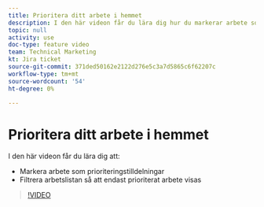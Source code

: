 ```yaml
---
title: Prioritera ditt arbete i hemmet
description: I den här videon får du lära dig hur du markerar arbete som prioritetstilldelningar och filtrerar hemarbetslistan så att endast prioritetsarbete visas.
topic: null
activity: use
doc-type: feature video
team: Technical Marketing
kt: Jira ticket
source-git-commit: 371ded50162e2122d276e5c3a7d5865c6f62207c
workflow-type: tm+mt
source-wordcount: '54'
ht-degree: 0%

---
```


# Prioritera ditt arbete i hemmet

I den här videon får du lära dig att:

* Markera arbete som prioriteringstilldelningar
* Filtrera arbetslistan så att endast prioriterat arbete visas

>[!VIDEO](https://video.tv.adobe.com/v/335100/?quality=12)
